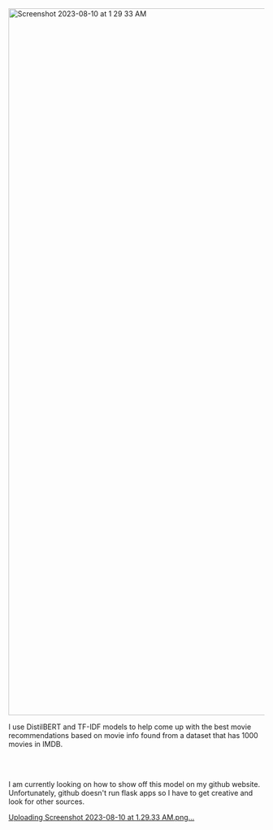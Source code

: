 <img width="1390" alt="Screenshot 2023-08-10 at 1 29 33 AM" src="https://github.com/Jacob-Zac/Movie_recommendation/assets/72478448/0fda0c2f-81a5-4f5b-a4dc-b8b54e5f1530">
<p>I use DistilBERT and TF-IDF models to help come up with the best movie recommendations based on movie info found from a dataset that has 1000 movies in IMDB.</p>
 <br></br> <p>
I am currently looking on how to show off this model on my github website. Unfortunately, github doesn't run flask apps so I have to get creative and look for other sources.</p>

[Uploading Screenshot 2023-08-10 at 1.29.33 AM.png…]()
